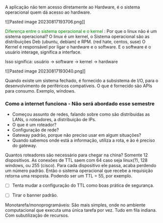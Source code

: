 
A aplicação não tem acesso diretamente ao Hardware, é o sistema operacional quem dá acesso ao hardware.

![[Pasted image 20230817193706.png]]

<font color='green'> Diferença entre o sistema operacional e o kernel </font>: Por que o linux não é um sistema operacional?  O linux é um kernel, o Sistema operacional são as distribuições Deb (ubuntu, debiam) e RPM. (red hate, centos, suse)
O Kernel é responsável por ligar o hardware e o software. E o software é o usuário interage, significa a interface. 

Isso significa: usuário -> software -> kernel -> hardware

![[Pasted image 20230817193040.png]]


Quando existe um sistema fechado, é fornecido a subsistema de I/O, para o desenvolvimento de periféricos compatíveis. O que é fornecido são APIs para consumo. Exemplo, windows. 

<h3> Como a internet funciona - Não será abordado esse semestre </h3>

* Começou assunto de redes, falando sobre como são distribuidas as LANs, o roteadores, a distribuição de IPs. 
* O que é um roteador?
* Configuração de rede?
* Gateway padrão, porque não preciso usar em algum situações?
* Quando sabemos onde está a informação, utiliza a rota, e ão é preciso do gateway.


Quantos roteadores são necessário para chegar na china? Somente 12 dispositivos. 
As conexões de TTL saem com 64 caso seja linux(?), 128 windows, ou 255 (cisco). Para cada dispositivo ele passa, acaba perdendo um número padrão. Então o sistema operacional que recebe a requisição retorna uma resposta. Podendo ser um TTL = 55, por exemplo. 
- [ ] Tenta mudar a configuração do TTL como boas prática  de segurança. 
- [ ] Tirar o banner padrão. 


Monotarefa/monoprogramáveis: São mais simples, onde no ambiente computacional que executa uma única tarefa por vez. Tudo em fila indiana. Com subutilização de recursos. 

